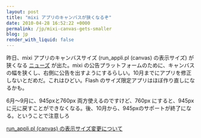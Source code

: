 ```yaml
---
layout: post
title: "mixi アプリのキャンバスが狭くなるぞ"
date: 2010-04-28 16:52:22 +0000
permalink: /jp/mixi-canvas-gets-smaller
blog: jp
render_with_liquid: false
---
```


昨日、mixi アプリのキャンバスサイズ (run\_appli.pl (canvas) の表示サイズ) が狭くなる
[ニューズ](http://developer.mixi.co.jp/news/2010042702) が出た。mixi
の公告プラットフォームのために、キャンバスの幅を狭くし、右側に公告を出すようにするらしい。10月までにアプリを修正しないとだめだ。これはひどい。Flash
のサイズ限定アプリはほぼ作り直しになるかも。

6月～9月に、945pxと760px 両方使えるのですけど、760px にすると、945px
に元に戻すことができなくなる。後、10月から、945pxのサポートが終了になる。ということで注意しろ

[run\_appli.pl (canvas)
の表示サイズ変更について](http://developer.mixi.co.jp/appli/pc/lets_enjoy_making_mixiapp/adjust_iframe/change_iframe_size)
